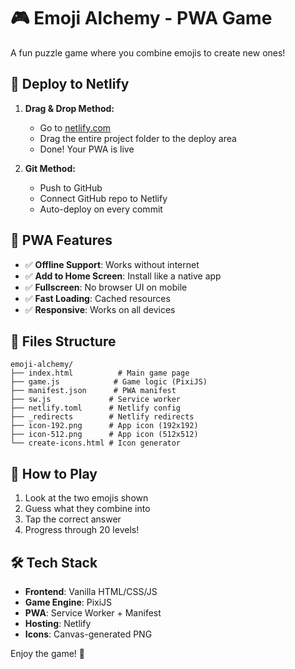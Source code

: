 # 🎮 Emoji Alchemy - PWA Game

A fun puzzle game where you combine emojis to create new ones!

## 🚀 Deploy to Netlify

1. **Drag & Drop Method:**
   - Go to [netlify.com](https://netlify.com)
   - Drag the entire project folder to the deploy area
   - Done! Your PWA is live

2. **Git Method:**
   - Push to GitHub
   - Connect GitHub repo to Netlify
   - Auto-deploy on every commit

## 📱 PWA Features

- ✅ **Offline Support**: Works without internet
- ✅ **Add to Home Screen**: Install like a native app
- ✅ **Fullscreen**: No browser UI on mobile
- ✅ **Fast Loading**: Cached resources
- ✅ **Responsive**: Works on all devices

## 🔧 Files Structure

```
emoji-alchemy/
├── index.html          # Main game page
├── game.js            # Game logic (PixiJS)
├── manifest.json      # PWA manifest
├── sw.js             # Service worker
├── netlify.toml      # Netlify config
├── _redirects        # Netlify redirects
├── icon-192.png      # App icon (192x192)
├── icon-512.png      # App icon (512x512)
└── create-icons.html # Icon generator
```

## 🎯 How to Play

1. Look at the two emojis shown
2. Guess what they combine into
3. Tap the correct answer
4. Progress through 20 levels!

## 🛠 Tech Stack

- **Frontend**: Vanilla HTML/CSS/JS
- **Game Engine**: PixiJS
- **PWA**: Service Worker + Manifest
- **Hosting**: Netlify
- **Icons**: Canvas-generated PNG

Enjoy the game! 🎉
